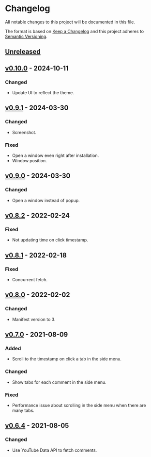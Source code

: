 # Changelog

All notable changes to this project will be documented in this file.

The format is based on [Keep a Changelog](https://keepachangelog.com/en/1.0.0/)
and this project adheres to [Semantic Versioning](https://semver.org/spec/v2.0.0.html).

## [Unreleased]

## [v0.10.0] - 2024-10-11

### Changed

- Update UI to reflect the theme.


## [v0.9.1] - 2024-03-30

### Changed

- Screenshot.


### Fixed

- Open a window even right after installation.
- Window position.


## [v0.9.0] - 2024-03-30

### Changed

- Open a window instead of popup.


## [v0.8.2] - 2022-02-24

### Fixed

- Not updating time on click timestamp.


## [v0.8.1] - 2022-02-18

### Fixed

- Concurrent fetch.


## [v0.8.0] - 2022-02-02

### Changed

- Manifest version to 3.


## [v0.7.0] - 2021-08-09

### Added

- Scroll to the timestamp on click a tab in the side menu.


### Changed

- Show tabs for each comment in the side menu.


### Fixed

- Performance issue about scrolling in the side menu when there are many tabs.


## [v0.6.4] - 2021-08-05

### Changed

- Use YouTube Data API to fetch comments.

[Unreleased]: https://github.com/Foo-x/youtube-timestamp-comments/compare/v0.10.0...HEAD
[v0.10.0]: https://github.com/Foo-x/youtube-timestamp-comments/releases/tag/v0.10.0
[v0.9.1]: https://github.com/Foo-x/youtube-timestamp-comments/releases/tag/v0.9.1
[v0.9.0]: https://github.com/Foo-x/youtube-timestamp-comments/releases/tag/v0.9.0
[v0.8.2]: https://github.com/Foo-x/youtube-timestamp-comments/releases/tag/v0.8.2
[v0.8.1]: https://github.com/Foo-x/youtube-timestamp-comments/releases/tag/v0.8.1
[v0.8.0]: https://github.com/Foo-x/youtube-timestamp-comments/releases/tag/v0.8.0
[v0.7.0]: https://github.com/Foo-x/youtube-timestamp-comments/releases/tag/v0.7.0
[v0.6.4]: https://github.com/Foo-x/youtube-timestamp-comments/releases/tag/v0.6.4
